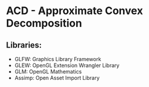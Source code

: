 # ACD - Approximate Convex Decomposition
## Libraries:
<ul>
  <li>GLFW: Graphics Library Framework</li>
  <li>GLEW: OpenGL Extension Wrangler Library</li>
  <li>GLM: OpenGL Mathematics</li>
  <li>Assimp: Open Asset Import Library</li>
</ul>